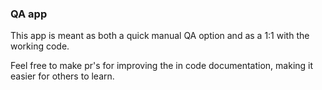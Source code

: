 ### QA app

This app is meant as both a quick manual QA option and as a 1:1 with the working code.

Feel free to make pr's for improving the in code documentation, making it easier for others to learn.
